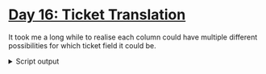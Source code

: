 # [Day 16: Ticket Translation](https://adventofcode.com/2020/day/16)

It took me a long while to realise each column could have multiple different possibilities for which ticket field it could be.

<details><summary>Script output</summary>

```
❯ python .\python\
AoC 2020: day 16 - Ticket Translation
Python 3.8.5

Test cases
1.1 pass
2.1 pass

Answers
Part 1: 29019
Part 2: 517827547723

❯ go run .\go\
AoC 2020: day 16 - Ticket Translation
Go go1.15.2

Test cases
1.1 pass
2.1 pass

Answers
Part 1: 29019
Part 2: 517827547723
```

</details>
